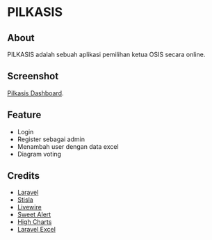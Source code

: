 # PILKASIS

## About 

PILKASIS adalah sebuah aplikasi pemilihan ketua OSIS secara online.

## Screenshot
[Pilkasis Dashboard](https://github.com/valentinocfs/pilkasis/public/img/dashboard.png?raw=true).

## Feature

- Login
- Register sebagai admin
- Menambah user dengan data excel
- Diagram voting  

## Credits

- [Laravel](https://laravel.com)
- [Stisla](https://getstisla.com)
- [Livewire](https://laravel-livewire.com)
- [Sweet Alert](https://sweetalert.js.org)
- [High Charts](https://www.highcharts.com)
- [Laravel Excel](https://packagist.org/packages/maatwebsite/excel)


